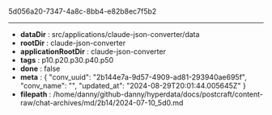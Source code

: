 # [](https://claude.ai/chat/2b144e7a-9d57-4909-ad81-293940ae695f)

5d056a20-7347-4a8c-8bb4-e82b8ec7f5b2



---

* **dataDir** : src/applications/claude-json-converter/data
* **rootDir** : claude-json-converter
* **applicationRootDir** : claude-json-converter
* **tags** : p10.p20.p30.p40.p50
* **done** : false
* **meta** : {
  "conv_uuid": "2b144e7a-9d57-4909-ad81-293940ae695f",
  "conv_name": "",
  "updated_at": "2024-08-29T20:01:44.005645Z"
}
* **filepath** : /home/danny/github-danny/hyperdata/docs/postcraft/content-raw/chat-archives/md/2b14/2024-07-10_5d0.md